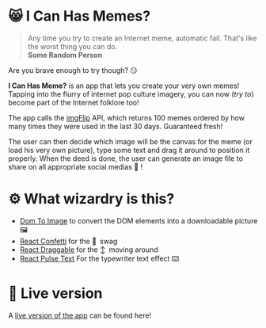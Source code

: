 #  😸 I Can Has Memes?

> Any time you try to create an Internet meme, automatic fail. That's like the worst thing you can do.  
> **Some Random Person**

Are you brave enough to try though? 😏

**I Can Has Meme?** is an app that lets you create your very own memes! Tapping into the flurry of internet pop culture imagery, you can now (*try to*) become part of the Internet folklore too!

The app calls the [imgFlip](https://imgflip.com/api) API, which returns 100 memes ordered by how many times they were used in the last 30 days. Guaranteed fresh!

The user can then decide which image will be the canvas for the meme (or load his very own picture), type some text and drag it around to position it properly. When the deed is done, the user can generate an image file to share on all appropriate social medias 🥳 !

# ⚙️ What wizardry is this?

- [Dom To Image](https://www.npmjs.com/package/dom-to-image) to convert the DOM elements into a downloadable picture 🖼️
- [React Confetti](https://www.npmjs.com/package/react-confetti) for the 🎉 swag
- [React Draggable](https://www.npmjs.com/package/react-draggable) for the ↕️ moving around
- [React Pulse Text](https://www.npmjs.com/package/react-pulse-text) For the typewriter text effect ⌨️

# 🚀 Live version

A [live version of the app](https://memes.ben.express/) can be found here!
